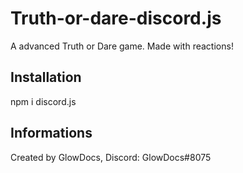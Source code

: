 # Truth-or-dare-discord.js
A advanced Truth or Dare game. Made with reactions!

## Installation
npm i discord.js

## Informations
Created by GlowDocs,
Discord: GlowDocs#8075
